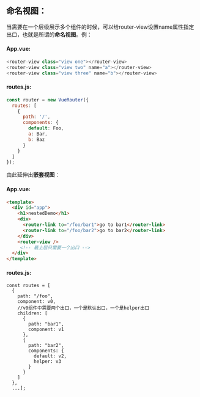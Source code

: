 ## 命名视图：

​	当需要在一个层级展示多个组件的时候，可以给router-view设置name属性指定出口，也就是所谓的**命名视图**。例：

#### App.vue:

```js
<router-view class="view one"></router-view>
<router-view class="view two" name="a"></router-view>
<router-view class="view three" name="b"></router-view>
```

#### routes.js:

```js
const router = new VueRouter({
  routes: [
    {
      path: '/',
      components: {
        default: Foo,
        a: Bar,
        b: Baz
      }
    }
  ]
});
```

由此延伸出**嵌套视图**：

#### App.vue:

```html
<template>
  <div id="app">
    <h1>nestedDemo</h1>
    <div>
      <router-link to="/foo/bar1">go to bar1</router-link>
      <router-link to="/foo/bar2">go to bar2</router-link>
    </div>
    <router-view />
     <!-- 最上层只需要一个出口 -->
  </div>
</template>
```

#### routes.js:

```
const routes = [
  {
    path: "/foo",
    component: v0,
    //v0组件中需要两个出口，一个是默认出口，一个是helper出口
    children: [
      {
        path: "bar1",
        component: v1
      },
      {
        path: "bar2",
        components: {
          default: v2,
          helper: v3
        }
      }
    ]
  },
  ...];
```

